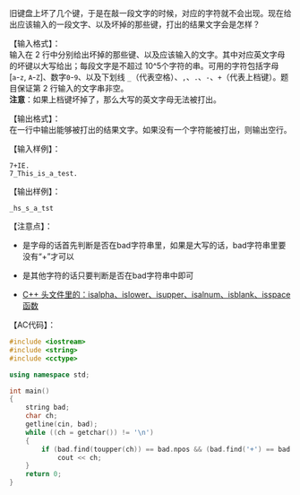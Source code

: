 旧键盘上坏了几个键，于是在敲一段文字的时候，对应的字符就不会出现。现在给出应该输入的一段文字、以及坏掉的那些键，打出的结果文字会是怎样？

【输入格式】：  
输入在 2 行中分别给出坏掉的那些键、以及应该输入的文字。其中对应英文字母的坏键以大写给出；每段文字是不超过 10^5个字符的串。可用的字符包括字母 [`a`-`z`, `A`-`Z`]、数字`0`-`9`、以及下划线 `_`（代表空格）、`,`、`.`、`-`、`+`（代表上档键）。题目保证第 2 行输入的文字串非空。  
**注意**：如果上档键坏掉了，那么大写的英文字母无法被打出。

【输出格式】：  
在一行中输出能够被打出的结果文字。如果没有一个字符能被打出，则输出空行。



【输入样例】：
```
7+IE.
7_This_is_a_test.
```

【输出样例】：
```
_hs_s_a_tst
```

【注意点】：  
- 是字母的话首先判断是否在bad字符串里，如果是大写的话，bad字符串里要没有“+”才可以

- 是其他字符的话只要判断是否在bad字符串中即可

- [C++ 头文件里的：isalpha、islower、isupper、isalnum、isblank、isspace函数](https://blog.csdn.net/weirdo_coder/article/details/82952019)

【AC代码】：  
```cpp
#include <iostream>
#include <string>
#include <cctype>

using namespace std;

int main()
{
	string bad;
	char ch;
	getline(cin, bad);
	while ((ch = getchar()) != '\n')
	{
		if (bad.find(toupper(ch)) == bad.npos && (bad.find('+') == bad.npos || !isupper(ch)))
			cout << ch;
	}
	return 0;
}
```

